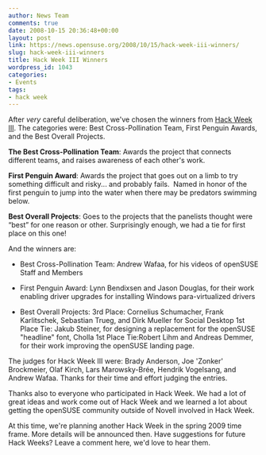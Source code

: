 ```yaml
---
author: News Team
comments: true
date: 2008-10-15 20:36:48+00:00
layout: post
link: https://news.opensuse.org/2008/10/15/hack-week-iii-winners/
slug: hack-week-iii-winners
title: Hack Week III Winners
wordpress_id: 1043
categories:
- Events
tags:
- hack week
---
```


After _very_ careful deliberation, we've chosen the winners from [Hack Week III](//news.opensuse.org/2008/08/07/announcing-hack-week-iii/). The categories were: Best Cross-Pollination Team, First Penguin Awards, and the Best Overall Projects.

**The Best Cross-Pollination Team**: Awards the project that connects different teams, and raises awareness of each other's work.

**First Penguin Award**: Awards the project that goes out on a limb to try something difficult and risky... and probably fails.  Named in honor of the first penguin to jump into the water when there may be predators swimming below.

**Best Overall Projects**: Goes to the projects that the panelists thought were “best” for one reason or other. Surprisingly enough, we had a tie for first place on this one!

And the winners are:

<!-- more -->



	
  * Best Cross-Pollination Team: Andrew Wafaa, for his videos of openSUSE Staff and Members

	
  * First Penguin Award: Lynn Bendixsen and Jason Douglas, for their work enabling driver upgrades for installing Windows para-virtualized drivers

	
  * Best Overall Projects:
3rd Place: Cornelius Schumacher, Frank Karlitschek, Sebastian Trueg, and Dirk Mueller for Social Desktop
1st Place Tie: Jakub Steiner, for designing a replacement for the openSUSE "headline" font, Cholla
1st Place Tie:Robert Lihm and Andreas Demmer, for their work improving the openSUSE landing page.


The judges for Hack Week III were: Brady Anderson, Joe 'Zonker' Brockmeier, Olaf Kirch, Lars Marowsky-Brée, Hendrik Vogelsang, and Andrew Wafaa. Thanks for their time and effort judging the entries.

Thanks also to everyone who participated in Hack Week. We had a lot of great ideas and work come out of Hack Week and we learned a lot about getting the openSUSE community outside of Novell involved in Hack Week.

At this time, we're planning another Hack Week in the spring 2009 time frame. More details will be announced then. Have suggestions for future Hack Weeks? Leave a comment here, we'd love to hear them.
